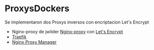 # ProxysDockers
Se implementaron dos Proxys inversos con encriptacion Let's Encrypt
- Nginx-proxy de jwilder [Nginx-proxy](https://github.com/nginx-proxy/nginx-proxy) con [Let's Encrypt](https://github.com/JrCs/docker-nginx-proxy-letsencrypt)
- [Traefik](https://docs.traefik.io/)
- [Nginx Proxy Manager](https://github.com/jc21/nginx-proxy-manager)
